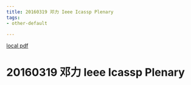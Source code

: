 ```yaml
---
title: 20160319 邓力 Ieee Icassp Plenary
tags:
- other-default

---
```


[local pdf](../../../pdfs/20160319-%E9%82%93%E5%8A%9B-IEEE-ICASSP-plenary.pdf)

# 20160319 邓力 Ieee Icassp Plenary
